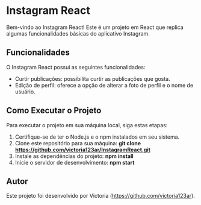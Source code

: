 # Instagram React

Bem-vindo ao Instagram React! Este é um projeto em React que replica algumas funcionalidades básicas do aplicativo Instagram.

## Funcionalidades

O Instagram React possui as seguintes funcionalidades:

- Curtir publicações: possibilita curtir as publicações que gosta.
- Edição de perfil: oferece a opção de alterar a foto de perfil e o nome de usuário.

## Como Executar o Projeto

Para executar o projeto em sua máquina local, siga estas etapas:

1. Certifique-se de ter o Node.js e o npm instalados em seu sistema.
2. Clone este repositório para sua máquina:
**git clone https://github.com/victoria123ar/InstagramReact.git**
3. Instale as dependências do projeto:
**npm install**
4. Inicie o servidor de desenvolvimento:
**npm start**

## Autor

Este projeto foi desenvolvido por Victoria (https://github.com/victoria123ar).
